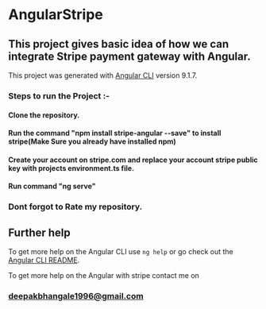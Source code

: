 # AngularStripe
## This project gives basic idea of how we can integrate Stripe payment gateway with Angular.


This project was generated with [Angular CLI](https://github.com/angular/angular-cli) version 9.1.7.

### Steps to run the Project :-

#### Clone the repository.
#### Run the command "npm install stripe-angular --save" to install stripe(Make Sure you already have installed npm)
#### Create your account on stripe.com and replace your account stripe public key with projects environment.ts file.
#### Run command "ng serve"

### Dont forgot to Rate my repository.


## Further help

To get more help on the Angular CLI use `ng help` or go check out the [Angular CLI README](https://github.com/angular/angular-cli/blob/master/README.md).

To get more help on the Angular with stripe contact me on 
### deepakbhangale1996@gmail.com
